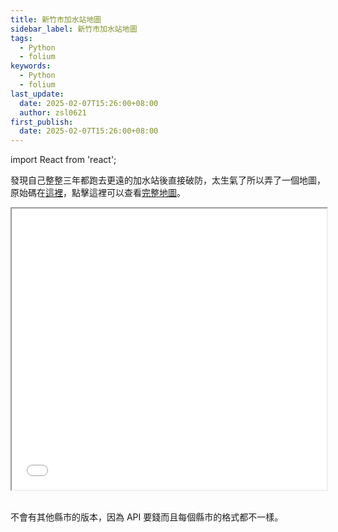 ```yaml
---
title: 新竹市加水站地圖
sidebar_label: 新竹市加水站地圖
tags:
  - Python
  - folium
keywords:
  - Python
  - folium
last_update:
  date: 2025-02-07T15:26:00+08:00
  author: zsl0621
first_publish:
  date: 2025-02-07T15:26:00+08:00
---
```


import React from 'react';

發現自己整整三年都跑去更遠的加水站後直接破防，太生氣了所以弄了一個地圖，原始碼在[這裡](https://github.com/ZhenShuo2021/blog-script/tree/main/python/hsinchu-water-station)，點擊這裡可以查看<a href="/hsinchu-water-station.html" target="_blank">完整地圖</a>。

<iframe src="/hsinchu-water-station.html" width="100%" height="450px"></iframe>

<br/>
<br/>

不會有其他縣市的版本，因為 API 要錢而且每個縣市的格式都不一樣。
